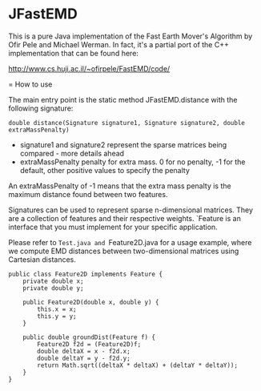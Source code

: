 JFastEMD
========

This is a pure Java implementation of the Fast Earth Mover's Algorithm by Ofir Pele and Michael Werman. In fact, it's a partial port of the C++ implementation that can be found here:

http://www.cs.huji.ac.il/~ofirpele/FastEMD/code/

= How to use

The main entry point is the static method JFastEMD.distance with the following signature:

    double distance(Signature signature1, Signature signature2, double extraMassPenalty)
    
* signature1 and signature2 represent the sparse matrices being compared - more details ahead
* extraMassPenalty penalty for extra mass. 0 for no penalty, -1 for the default, other positive values to specify the penalty

An extraMassPenalty of -1 means that the extra mass penalty is the maximum distance found between two features.

Signatures can be used to represent sparse n-dimensional matrices. They are a collection of features and their respective weights. `Feature is an interface that you must implement for your specific application.

Please refer to `Test.java and `Feature2D.java for a usage example, where we compute EMD distances between two-dimensional matrices using Cartesian distances.

	public class Feature2D implements Feature {
    	private double x;
    	private double y;

    	public Feature2D(double x, double y) {
        	this.x = x;
        	this.y = y;
    	}
    
    	public double groundDist(Feature f) {
        	Feature2D f2d = (Feature2D)f;
        	double deltaX = x - f2d.x;
        	double deltaY = y - f2d.y;
        	return Math.sqrt((deltaX * deltaX) + (deltaY * deltaY));
    	}
	}